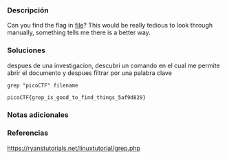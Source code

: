 ### Descripción 
Can you find the flag in [file](https://jupiter.challenges.picoctf.org/static/515f19f3612bfd97cd3f0c0ba32bd864/file)? This would be really tedious to look through manually, something tells me there is a better way.

### Soluciones
despues de una investigacion, descubri un comando en el cual me permite abrir el documento y despues filtrar por una palabra clave

    grep "picoCTF" filename


```
picoCTF{grep_is_good_to_find_things_5af9d829}
```


### Notas adicionales 


### Referencias 

https://ryanstutorials.net/linuxtutorial/grep.php